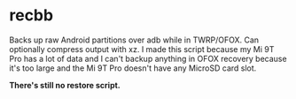 # recbb

Backs up raw Android partitions over adb while in TWRP/OFOX.
Can optionally compress output with xz.
I made this script because my Mi 9T Pro has a lot of data and I can't backup anything in OFOX recovery because it's too large and the Mi 9T Pro doesn't have any MicroSD card slot.

**There's still no restore script.**